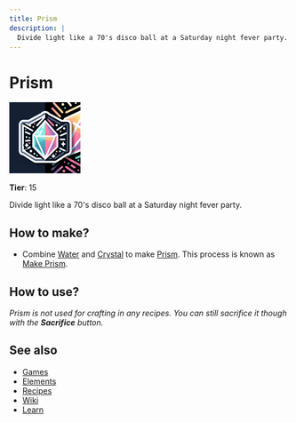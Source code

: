 ```yaml
---
title: Prism
description: |
  Divide light like a 70's disco ball at a Saturday night fever party.
---
```

# Prism

![](../images/item.prism.png)

**Tier**: 15

Divide light like a 70's disco ball at a Saturday night fever party.

## How to make?

* Combine [Water](/wiki/elements/water) and [Crystal](/wiki/elements/crystal) to make [Prism](/wiki/elements/prism). This process is known as [Make Prism](/wiki/recipes/make-prism).

## How to use?

_Prism is not used for crafting in any recipes. You can still sacrifice it though with the **Sacrifice** button._

## See also

* [Games](/wiki/games)
* [Elements](/wiki/elements)
* [Recipes](/wiki/recipes)
* [Wiki](/wiki/index)
* [Learn](/learn/index)
